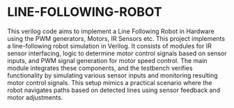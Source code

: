 # LINE-FOLLOWING-ROBOT
This verilog code aims to implement a Line Following Robot in Hardware using the PWM generators, Motors, IR Sensors etc.
This project implements a line-following robot simulation in Verilog. It consists of modules for IR sensor interfacing, logic to determine motor control signals based on sensor inputs, and PWM signal generation for motor speed control. The main module integrates these components, and the testbench verifies functionality by simulating various sensor inputs and monitoring resulting motor control signals. This setup mimics a practical scenario where the robot navigates paths based on detected lines using sensor feedback and motor adjustments.
